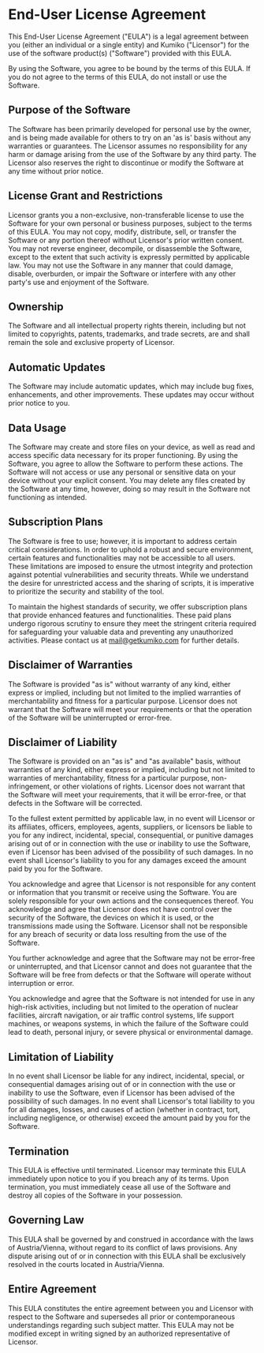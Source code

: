 # End-User License Agreement

This End-User License Agreement ("EULA") is a legal agreement between you (either an individual or a single entity) and Kumiko ("Licensor") for the use of the software product(s) ("Software") provided with this EULA.

By using the Software, you agree to be bound by the terms of this EULA. If you do not agree to the terms of this EULA, do not install or use the Software.

## Purpose of the Software

The Software has been primarily developed for personal use by the owner, and is being made available for others to try on an 'as is' basis without any warranties or guarantees. The Licensor assumes no responsibility for any harm or damage arising from the use of the Software by any third party. The Licensor also reserves the right to discontinue or modify the Software at any time without prior notice.

## License Grant and Restrictions

Licensor grants you a non-exclusive, non-transferable license to use the Software for your own personal or business purposes, subject to the terms of this EULA. You may not copy, modify, distribute, sell, or transfer the Software or any portion thereof without Licensor's prior written consent. You may not reverse engineer, decompile, or disassemble the Software, except to the extent that such activity is expressly permitted by applicable law. You may not use the Software in any manner that could damage, disable, overburden, or impair the Software or interfere with any other party's use and enjoyment of the Software.

## Ownership

The Software and all intellectual property rights therein, including but not limited to copyrights, patents, trademarks, and trade secrets, are and shall remain the sole and exclusive property of Licensor.

## Automatic Updates

The Software may include automatic updates, which may include bug fixes, enhancements, and other improvements. These updates may occur without prior notice to you.

## Data Usage

The Software may create and store files on your device, as well as read and access specific data necessary for its proper functioning. By using the Software, you agree to allow the Software to perform these actions. The Software will not access or use any personal or sensitive data on your device without your explicit consent. You may delete any files created by the Software at any time, however, doing so may result in the Software not functioning as intended.

## Subscription Plans

The Software is free to use; however, it is important to address certain critical considerations. In order to uphold a robust and secure environment, certain features and functionalities may not be accessible to all users. These limitations are imposed to ensure the utmost integrity and protection against potential vulnerabilities and security threats. While we understand the desire for unrestricted access and the sharing of scripts, it is imperative to prioritize the security and stability of the tool.

To maintain the highest standards of security, we offer subscription plans that provide enhanced features and functionalities. These paid plans undergo rigorous scrutiny to ensure they meet the stringent criteria required for safeguarding your valuable data and preventing any unauthorized activities. Please contact us at mail@getkumiko.com for further details.

## Disclaimer of Warranties

The Software is provided "as is" without warranty of any kind, either express or implied, including but not limited to the implied warranties of merchantability and fitness for a particular purpose. Licensor does not warrant that the Software will meet your requirements or that the operation of the Software will be uninterrupted or error-free.

## Disclaimer of Liability

The Software is provided on an "as is" and "as available" basis, without warranties of any kind, either express or implied, including but not limited to warranties of merchantability, fitness for a particular purpose, non-infringement, or other violations of rights. Licensor does not warrant that the Software will meet your requirements, that it will be error-free, or that defects in the Software will be corrected.

To the fullest extent permitted by applicable law, in no event will Licensor or its affiliates, officers, employees, agents, suppliers, or licensors be liable to you for any indirect, incidental, special, consequential, or punitive damages arising out of or in connection with the use or inability to use the Software, even if Licensor has been advised of the possibility of such damages. In no event shall Licensor's liability to you for any damages exceed the amount paid by you for the Software.

You acknowledge and agree that Licensor is not responsible for any content or information that you transmit or receive using the Software. You are solely responsible for your own actions and the consequences thereof. You acknowledge and agree that Licensor does not have control over the security of the Software, the devices on which it is used, or the transmissions made using the Software. Licensor shall not be responsible for any breach of security or data loss resulting from the use of the Software.

You further acknowledge and agree that the Software may not be error-free or uninterrupted, and that Licensor cannot and does not guarantee that the Software will be free from defects or that the Software will operate without interruption or error.

You acknowledge and agree that the Software is not intended for use in any high-risk activities, including but not limited to the operation of nuclear facilities, aircraft navigation, or air traffic control systems, life support machines, or weapons systems, in which the failure of the Software could lead to death, personal injury, or severe physical or environmental damage.

## Limitation of Liability

In no event shall Licensor be liable for any indirect, incidental, special, or consequential damages arising out of or in connection with the use or inability to use the Software, even if Licensor has been advised of the possibility of such damages. In no event shall Licensor's total liability to you for all damages, losses, and causes of action (whether in contract, tort, including negligence, or otherwise) exceed the amount paid by you for the Software.

## Termination

This EULA is effective until terminated. Licensor may terminate this EULA immediately upon notice to you if you breach any of its terms. Upon termination, you must immediately cease all use of the Software and destroy all copies of the Software in your possession.

## Governing Law

This EULA shall be governed by and construed in accordance with the laws of Austria/Vienna, without regard to its conflict of laws provisions. Any dispute arising out of or in connection with this EULA shall be exclusively resolved in the courts located in Austria/Vienna.

## Entire Agreement

This EULA constitutes the entire agreement between you and Licensor with respect to the Software and supersedes all prior or contemporaneous understandings regarding such subject matter. This EULA may not be modified except in writing signed by an authorized representative of Licensor.
